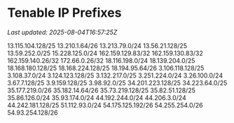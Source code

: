 # Tenable IP Prefixes

_Last updated: 2025-08-04T16:57:25Z_

13.115.104.128/25
13.210.1.64/26
13.213.79.0/24
13.56.21.128/25
13.59.252.0/25
15.228.125.0/24
162.159.129.83/32
162.159.130.83/32
162.159.140.26/32
172.66.0.26/32
18.116.198.0/24
18.139.204.0/25
18.168.180.128/25
18.168.224.128/25
18.194.95.64/26
3.106.118.128/25
3.108.37.0/24
3.124.123.128/25
3.132.217.0/25
3.251.224.0/24
3.26.100.0/24
3.67.7.128/25
3.9.159.128/25
3.98.92.0/25
34.201.223.128/25
34.223.64.0/25
35.177.219.0/26
35.182.14.64/26
35.73.219.128/25
35.82.51.128/25
35.86.126.0/24
35.93.174.0/24
44.192.244.0/24
44.206.3.0/24
44.242.181.128/25
51.112.93.0/24
54.175.125.192/26
54.255.254.0/26
54.93.254.128/26
